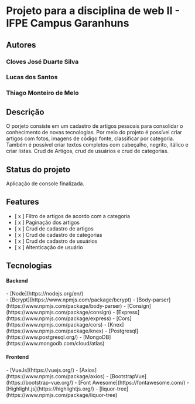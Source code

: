 <h1>Projeto para a disciplina de web II - IFPE Campus Garanhuns</h1>

<h2>Autores</h2>
<h3>Cloves José Duarte Silva</h3>
<h3>Lucas dos Santos</h3>
<h3>Thiago Monteiro de Melo</h3>

<h2>Descrição</h2>

<p align="left">
  O porjeto consiste em um cadastro de artigos pessoais para consolidar o conhecimento de novas tecnologias. Por meio do projeto é possível criar artigos com fotos, imagens de código fonte, classificar por categoria. Também é possível criar textos completos com cabeçalho, negrito, itálico e criar listas. Crud de Artigos, crud de usuários e crud de categorias.
</p>

<h2>Status do projeto</h2>
<p align="left">
  Aplicação de console finalizada.
</p>

<h2>Features</h2>

- [ x ] Filtro de artigos de acordo com a categoria 
- [ x ] Paginação dos artigos
- [ x ] Crud de cadastro de artigos
- [ x ] Crud de cadastro de categorias
- [ x ] Crud de cadastro de usuários
- [ x ] Altenticação de usuário

<h2>Tecnologias</h2>

<h4>Backend</h4>
- [Node](https://nodejs.org/en/)</br>
- [Bcrypt](https://www.npmjs.com/package/bcrypt)
- [Body-parser](https://www.npmjs.com/package/body-parser)
- [Consign](https://www.npmjs.com/package/consign)
- [Express](https://www.npmjs.com/package/express)
- [Cors](https://www.npmjs.com/package/cors)
- [Knex](https://www.npmjs.com/package/knex)
- [Postgresql](https://www.postgresql.org/)
- [MongoDB](https://www.mongodb.com/cloud/atlas)

<h4>Frontend</h4>
- [VueJs](https://vuejs.org/)
- [Axios](https://www.npmjs.com/package/axios)
- [BootstrapVue](https://bootstrap-vue.org/)
- [Font Awesome](https://fontawesome.com/)
- [Highlight.js](https://highlightjs.org/)
- [liquor-tree](https://www.npmjs.com/package/liquor-tree)

